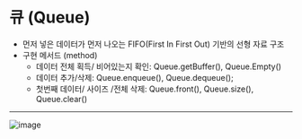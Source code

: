 # 큐 (Queue)

- 먼저 넣은 데이터가 먼저 나오는 FIFO(First In First Out) 기반의 선형 자료 구조
- 구현 메서드 (method)
  - 데이터 전체 획득/ 비어있는지 확인: Queue.getBuffer(), Queue.Empty()
  - 데이터 추가/삭제: Queue.enqueue(), Queue.dequeue();
  - 첫번째 데이터/ 사이즈 /전체 삭제: Queue.front(), Queue.size(), Queue.clear()


--- 

![image](https://user-images.githubusercontent.com/121809824/229332921-b851f420-fee6-4df8-8701-7e17be2f8e86.png)




